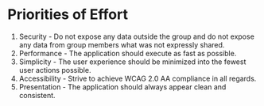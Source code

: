 # Priorities of Effort

1. Security - Do not expose any data outside the group and do not expose any data from group members what was not expressly shared.
2. Performance - The application should execute as fast as possible.
3. Simplicity - The user experience should be minimized into the fewest user actions possible.
4. Accessibility - Strive to achieve WCAG 2.0 AA compliance in all regards.
5. Presentation - The application should always appear clean and consistent.